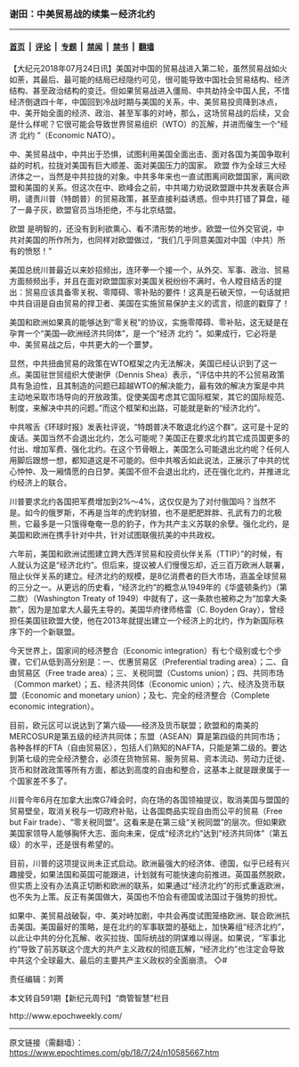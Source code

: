 ### 谢田：中美贸易战的续集－经济北约

---

#### [首页](../../../..?n10585667) &nbsp;|&nbsp; [评论](../../../../../epoch-comment?n10585667) &nbsp;|&nbsp; [专题](../../../../../epoch-special?n10585667) &nbsp;|&nbsp; [禁闻](../../../../../epoch-news?n10585667) &nbsp;|&nbsp; [禁书](../../../../../books?n10585667) &nbsp;|&nbsp; [翻墙](https://github.com/gfw-breaker/nogfw/blob/master/README.md?n10585667)


<div class="post_content" id="artbody" itemprop="articleBody">
 <!-- article content begin -->
 <p>
  【大纪元2018年07月24日讯】美国对中国的贸易战进入第二轮，虽然贸易战如火如荼，其最后、最可能的结局已经隐约可见，很可能导致中国社会贸易结构、经济结构、甚至政治结构的变迁。但如果贸易战进入僵局、中共劫持全中国人民，不惜经济倒退四十年，中国回到冷战时期与美国的关系，中、美贸易投资降到冰点，中、美开始全面的经济、政治、甚至军事的对峙，那么，这场贸易战的后续，又会是什么样呢？它很可能会导致世界贸易组织（WTO）的瓦解，并进而催生一个“经济
  <ok href="https://www.epochtimes.com/gb/tag/%E5%8C%97%E7%BA%A6.html">
   北约
  </ok>
  ”（Economic NATO）。
 </p>
 <p>
  中、美贸易战中，中共出于恐惧，试图利用美国全面出击、面对各国为美国争取利益的时机，拉拢对美国有巨大顺差、面对美国压力的国家。
  <ok href="https://www.epochtimes.com/gb/tag/%E6%AC%A7%E7%9B%9F.html">
   欧盟
  </ok>
  作为全球三大经济体之一，当然是中共拉拢的对象。中共多年来也一直试图离间欧盟国家，离间欧盟和美国的关系。但这次在中、欧峰会之前，中共竭力劝说欧盟跟中共发表联合声明，谴责川普（特朗普）的贸易政策，甚至直接利益诱惑。但中共打错了算盘，碰了一鼻子灰，欧盟官员当场拒绝，不与北京结盟。
 </p>
 <p>
  <ok href="https://www.epochtimes.com/gb/tag/%E6%AC%A7%E7%9B%9F.html">
   欧盟
  </ok>
  是明智的，还没有到利欲熏心、看不清形势的地步。欧盟一位外交官说，中共对美国的所作所为，也同样对欧盟做过，“我们几乎同意美国对中国（中共）所有的愤怒！”
 </p>
 <p>
  美国总统川普最近以来妙招频出，连环拳一个接一个，从外交、军事、政治、贸易方面频频出手，并且在面对欧盟国家对美国关税纷纷不满时，令人瞠目结舌的提出：贸易应该具备零关税、零障碍、零补贴的要件！这真是石破天惊，一句话就把中共自诩是自由贸易的捍卫者、美国在实施贸易保护主义的谎言，彻底的戳穿了！
 </p>
 <p>
  美国和欧洲如果真的能够达到“零关税”的协议，实施零障碍、零补贴，这无疑是在孕育一个“美国—欧洲经济共同体”，是一个“经济
  <ok href="https://www.epochtimes.com/gb/tag/%E5%8C%97%E7%BA%A6.html">
   北约
  </ok>
  ”。如果成行，它必将是中、美贸易战之后，中共更大的一个噩梦。
 </p>
 <p>
  显然，中共扭曲贸易的政策在WTO框架之内无法解决，美国已经认识到了这一点。美国驻世贸组织大使谢伊（Dennis Shea）表示，“评估中共的不公贸易政策具有急迫性，且其制造的问题已超越WTO的解决能力，最有效的解决方案是中共主动地采取市场导向的开放政策。促使美国考虑其它国际框架，其它的国际规范、制度，来解决中共的问题。”而这个框架和出路，可能就是新的“经济北约”。
 </p>
 <p>
  中共喉舌《环球时报》发表社评说，“特朗普决不敢退北约这个群”。这可是十足的废话。美国当然不会退出北约，怎么可能呢？美国正在要求北约其它成员国更多的付出、增加军费、强化北约。在这个节骨眼上，美国怎么可能退出北约呢？任何人用脚后跟想一想，都知道这是不可能的。但中共喉舌如此说法，正展示了中共的忧心忡忡、及一厢情愿的白日梦。美国不但不会退出北约，还在强化北约，并推进北约经济上的联合。
 </p>
 <p>
  川普要求北约各国把军费增加到2%～4%，这仅仅是为了对付俄国吗？当然不是。如今的俄罗斯，不再是当年的虎豹豺狼，也不是肥肥胖胖、孔武有力的北极熊，它最多是一只饿得奄奄一息的豹子，作为共产主义苏联的余孽。强化北约，是美国和欧洲在携手针对中共，针对试图联俄抗美的中共政权。
 </p>
 <p>
  六年前，美国和欧洲试图建立跨大西洋贸易和投资伙伴关系（TTIP）”的时候，有人就认为这是“经济北约”。但后来，提议被人们慢慢忘却，近三百万欧洲人联署，阻止伙伴关系的建立。经济北约的规模，是8亿消费者的巨大市场，涵盖全球贸易的三分之一。从更远的历史看，“经济北约”的概念从1949年的《华盛顿条约》（第二款）（Washington Treaty of 1949）中就有了，这一条款也被称之为“加拿大条款”，因为是加拿大人最先主导的。美国华府律师格雷（C. Boyden Gray），曾经担任美国驻欧盟大使，他在2013年就提出建立一个经济上的北约，作为新国际秩序下的一个新联盟。
 </p>
 <p>
  今天世界上，国家间的经济整合（Economic integration）有七个级别或七个步骤，它们从低到高分别是：一、优惠贸易区（Preferential trading area）；二、自由贸易区（Free trade area）；三、关税同盟（Customs union）；四、共同市场（Common market）；五、经济共同体（Economic union）；六、经济及货币联盟（Economic and monetary union）；及七、完全的经济整合（Complete economic integration）。
 </p>
 <p>
  目前，欧元区可以说达到了第六级——经济及货币联盟；欧盟和的南美的MERCOSUR是第五级的经济共同体；东盟（ASEAN）算是第四级的共同市场；各种各样的FTA（自由贸易区），包括人们熟知的NAFTA，只能是第二级的。要达到第七级的完全经济整合，必须在货物贸易、服务贸易、资本流动、劳动力迁徙、货币和财政政策等所有方面，都达到高度的自由和整合，这基本上就是跟隶属于一个国家差不多了。
 </p>
 <p>
  川普今年6月在加拿大出席G7峰会时，向在场的各国领袖提议，取消美国与盟国的贸易壁垒，取消关税与一切政府补贴，让各国商品实现自由而公平的贸易（Free but Fair trade）、“零关税同盟”。这看来是在第三级“关税同盟”的层次。但如果欧美国家领导人能够胸怀大志、面向未来，促成“经济北约”达到“经济共同体”（第五级）的水平，还是很有希望的。
 </p>
 <p>
  目前，川普的这项提议尚未正式启动。欧洲最强大的经济体、德国，似乎已经有兴趣接受，如果法国和英国可能跟进，计划就有可能快速向前推进。英国虽然脱欧，但实质上没有办法真正切断和欧洲的联系，如果通过“经济北约”的形式重返欧洲，也不失为上策。反正有美国做大，英国也不怕会有德国或法国过于强势的担忧。
 </p>
 <p>
  如果中、美贸易战破裂，中、美对峙加剧，中共会再度试图笼络欧洲、联合欧洲抗击美国。美国最好的策略，是在北约的军事联盟的基础上，加快筹组“经济北约”，以此让中共的分化瓦解、收买拉拢、国际统战的阴谋难以得逞。如果说，“军事北约”导致了前苏联这个庞大的共产主义政权的彻底瓦解，“经济北约”也注定会导致中共这个全球最大、最后的主要共产主义政权的全面崩溃。 ◇#
 </p>
 <p>
  责任编辑：刘菁
 </p>
 <p>
  本文转自591期【新纪元周刊】“商管智慧”栏目
 </p>
 <p>
  <ok href="http://www.epochweekly.com/">
   http://www.epochweekly.com/
  </ok>
 </p>
 <!-- article content end -->
 <div id="below_article_ad">
 </div>
</div>


---

原文链接（需翻墙）：https://www.epochtimes.com/gb/18/7/24/n10585667.htm